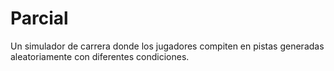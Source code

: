 # Parcial
Un simulador de carrera donde los jugadores compiten en pistas generadas aleatoriamente con  diferentes condiciones.
